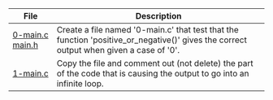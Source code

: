 |File|Description|
|-|-|
|[0-main.c](0-main.c) [main.h](main.h)|Create a file named '0-main.c' that test that the function 'positive_or_negative()' gives the correct output when given a case of '0'.|
|[1-main.c](1-main.c)|Copy the file and comment out (not delete) the part of the code that is causing the output to go into an infinite loop.|
